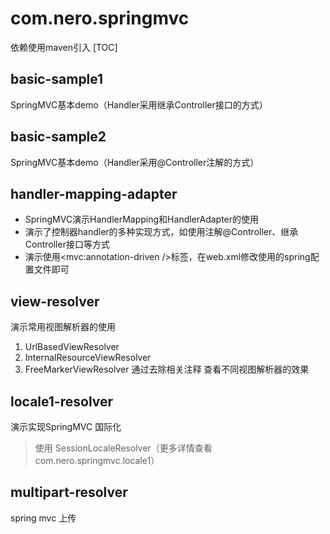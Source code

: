 # com.nero.springmvc
依赖使用maven引入
[TOC]
## basic-sample1
SpringMVC基本demo（Handler采用继承Controller接口的方式）
## basic-sample2
SpringMVC基本demo（Handler采用@Controller注解的方式）
## handler-mapping-adapter
- SpringMVC演示HandlerMapping和HandlerAdapter的使用
- 演示了控制器handler的多种实现方式，如使用注解@Controller、继承Controller接口等方式
- 演示使用<mvc:annotation-driven />标签，在web.xml修改使用的spring配置文件即可
## view-resolver
演示常用视图解析器的使用
1. UrlBasedViewResolver
1. InternalResourceViewResolver
1. FreeMarkerViewResolver
通过去除相关注释 查看不同视图解析器的效果

## locale1-resolver
演示实现SpringMVC 国际化
>使用 SessionLocaleResolver（更多详情查看com.nero.springmvc.locale1）

## multipart-resolver
spring mvc 上传